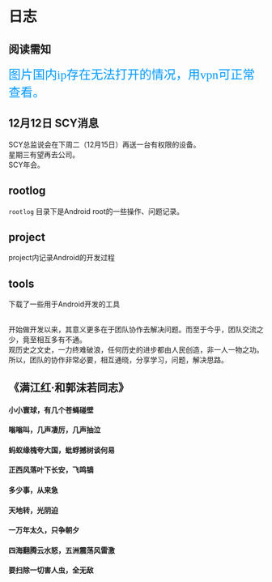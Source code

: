 # 日志

## 阅读需知
<font color=#0099ff size=5 face="黑体">图片国内ip存在无法打开的情况，用vpn可正常查看。</font>

## 12月12日 SCY消息
SCY总监说会在下周二（12月15日）再送一台有权限的设备。  
星期三有望再去公司。  
SCY年会。  

## rootlog
`rootlog` 目录下是Android root的一些操作、问题记录。
## project
project内记录Android的开发过程

## tools
下载了一些用于Android开发的工具

## 
开始做开发以来，其意义更多在于团队协作去解决问题。而至于今乎，团队交流之少，竟至相互多有不通。  
观历史之文史，一力终难破浪，任何历史的进步都由人民创造，非一人一物之功。
所以，团队的协作非常必要，相互通晓，分享学习，问题，解决思路。  

## 《满江红·和郭沫若同志》
#### 小小寰球，有几个苍蝇碰壁  
#### 嗡嗡叫，几声凄厉，几声抽泣  
#### 蚂蚁缘槐夸大国，蚍蜉撼树谈何易  
#### 正西风落叶下长安，飞鸣镝  
#### 多少事，从来急  
#### 天地转，光阴迫  
#### 一万年太久，只争朝夕  
#### 四海翻腾云水怒，五洲震荡风雷激  
#### 要扫除一切害人虫，全无敌  
